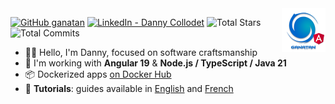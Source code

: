 <img src="./ui/ganatan-about-github.png" align="right" width="70" height="70" alt="logo ganatan">

[![GitHub ganatan](https://img.shields.io/github/followers/ganatan?label=GitHub&style=social)](https://github.com/ganatan)
[![LinkedIn - Danny Collodet](https://img.shields.io/badge/LinkedIn-Danny-blue?style=social&logo=linkedin)](https://www.linkedin.com/in/dannyganatan)
![Total Stars](https://img.shields.io/badge/★%20Stars-1.6k-blue?style=flat-square&logo=github)
![Total Commits](https://img.shields.io/badge/%20Commits%20(2025)-808-blue?style=flat-square&logo=git)

- 🧑‍💻 Hello, I'm Danny, focused on software craftsmanship
- 🔧  I'm working with **Angular 19** & **Node.js / TypeScript / Java 21** 
- 📦 Dockerized apps [on Docker Hub](https://hub.docker.com/u/ganatan) 
- 🧭 **Tutorials**: guides available in [English](https://www.ganatan.com/en/tutorials) and [French](https://www.ganatan.com/tutorials)
